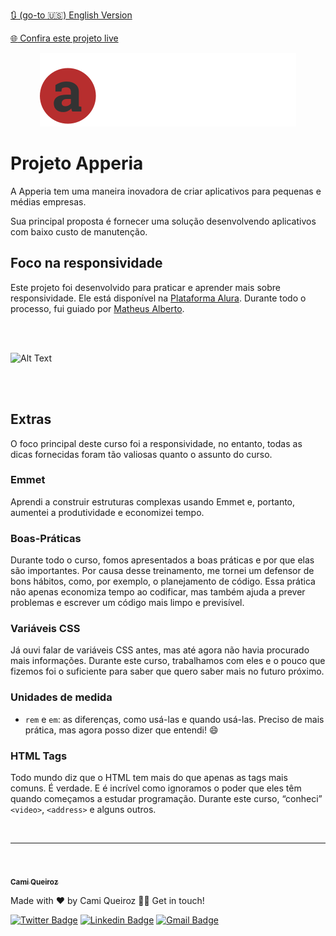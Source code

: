 [🔃 (go-to 🇺🇸) English Version](https://github.com/camimq/landing_page/blob/main/README.md)

[:globe_with_meridians: Confira este projeto live](https://apeperia-one.vercel.app/)

<p align="center"><img src="./img/logo-apeperia.svg"></p>

# Projeto Apperia

A Apperia tem uma maneira inovadora de criar aplicativos para pequenas e médias empresas.

Sua principal proposta é fornecer uma solução desenvolvendo aplicativos com baixo custo de manutenção.

## Foco na responsividade

Este projeto foi desenvolvido para praticar e aprender mais sobre responsividade. Ele está disponível na [Plataforma Alura](https://cursos.alura.com.br/course/mobile-first-layouts-responsivos). Durante todo o processo, fui guiado por [Matheus Alberto](https://github.com/ikyrie).

</br>
</br>

![Alt Text](https://media.giphy.com/media/Xvw20JyNq5cKzA4cjF/giphy.gif)

</br>
</br>

## Extras

O foco principal deste curso foi a responsividade, no entanto, todas as dicas fornecidas foram tão valiosas quanto o assunto do curso.

### Emmet

Aprendi a construir estruturas complexas usando Emmet e, portanto, aumentei a produtividade e economizei tempo.

### Boas-Práticas

Durante todo o curso, fomos apresentados a boas práticas e por que elas são importantes. Por causa desse treinamento, me tornei um defensor de bons hábitos, como, por exemplo, o planejamento de código. Essa prática não apenas economiza tempo ao codificar, mas também ajuda a prever problemas e escrever um código mais limpo e previsível.

### Variáveis CSS

Já ouvi falar de variáveis CSS antes, mas até agora não havia procurado mais informações. Durante este curso, trabalhamos com eles e o pouco que fizemos foi o suficiente para saber que quero saber mais no futuro próximo.

### Unidades de medida

- `rem` e `em`: as diferenças, como usá-las e quando usá-las. Preciso de mais prática, mas agora posso dizer que entendi! :smile:

### HTML Tags

Todo mundo diz que o HTML tem mais do que apenas as tags mais comuns. É verdade. E é incrível como ignoramos o poder que eles têm quando começamos a estudar programação. Durante este curso, “conheci” `<video>`, `<address>` e alguns outros.

</br>

---

</br>

<a href="https://camimq.medium.com/">
 <img style="border-radius: 50%;" src="https://media-exp1.licdn.com/dms/image/C4D03AQE602E-ksidJw/profile-displayphoto-shrink_800_800/0/1604066056328?e=1627516800&v=beta&t=z3iaLBbVRjjZC-KPNgAswiZYx104VkgqnW0_Thu7MrQ" width="100px;" alt=""/>
 <br />
 <sub><b>Cami Queiroz</b></sub></a> <a href="https://camimq.medium.com/" title="Medium"></a>

Made with ❤️ by Cami Queiroz 👋🏽 Get in touch!

[![Twitter Badge](https://img.shields.io/badge/-@camimq-1ca0f1?style=flat-square&labelColor=1ca0f1&logo=twitter&logoColor=white&link=https://twitter.com/camimq)](https://twitter.com/camimq) [![Linkedin Badge](https://img.shields.io/badge/-Cami-blue?style=flat-square&logo=Linkedin&logoColor=white&link=https://www.linkedin.com/in/camilaqueiroz)](https://www.linkedin.com/in/camilaqueiroz) 
[![Gmail Badge](https://img.shields.io/badge/-camidmq@gmail.com-c14438?style=flat-square&logo=Gmail&logoColor=white&link=mailto:camidmq@gmail.com)](mailto:camidmq@gmail.com)